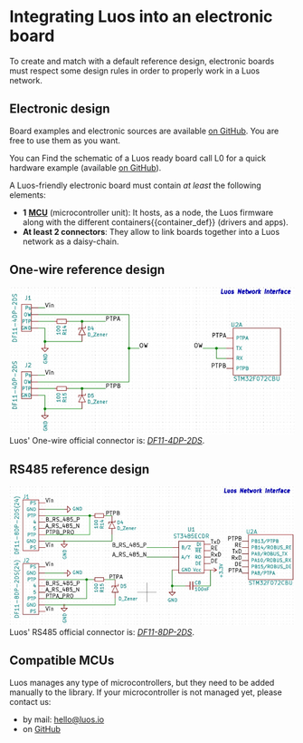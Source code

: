 # Integrating Luos into an electronic board
To create and match with a default reference design, electronic boards must respect some design rules in order to properly work in a Luos network.

## Electronic design
Board examples and electronic sources are available <a href="https://github.com/Luos-io/Examples/tree/master/Projects" target="_blank">on GitHub</a>. You are free to use them as you want.

You can Find the schematic of a Luos ready board call L0 for a quick hardware example (available <a href="https://github.com/Luos-io/Examples/tree/master/Hardware/l0" target="_blank">on GitHub</a>).

A Luos-friendly electronic board must contain *at least* the following elements:
 - **1** <a href="https://en.wikipedia.org/wiki/Microcontroller" target="_blank">**MCU**</a> (microcontroller unit): It hosts, as a node, the Luos firmware along with the different <span class="cust_tooltip">containers<span class="cust_tooltiptext">{{container_def}}</span></span> (drivers and apps).
 - **At least 2 connectors**: They allow to link boards together into a Luos network as a daisy-chain.

## One-wire reference design
![](../../../_assets/img/Luos_Network_Interface_OW.png)
Luos' One-wire official connector is: <a href="https://octopart.com/df11-4dp-2ds%2852%29-hirose-261749" target="_blank">*DF11-4DP-2DS*</a>.

## RS485 reference design
![](../../../_assets/img/Luos_Network_Interface_485.png)
Luos' RS485 official connector is: <a href="https://octopart.com/df11-8dp-2ds%2824%29-hirose-39521447" target="_blank">*DF11-8DP-2DS*</a>.

## Compatible MCUs
Luos manages any type of microcontrollers, but they need to be added manually to the library. If your microcontroller is not managed yet, please contact us:
 - by mail: <a href="mailto:hello@luos.io">hello@luos.io</a>
 - on <a href="https://github.com/Luos-io/Luos/issues/new?assignees=nicolas-rabault&labels=porting&template=porting-request.md&title=%5BMCU+PORTING%5D+" target="_blank">GitHub</a>
